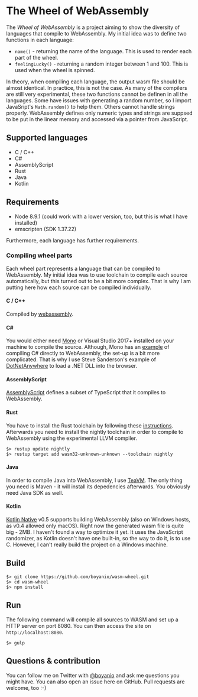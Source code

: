 # The Wheel of WebAssembly

The _Wheel of WebAssembly_ is a project aiming to show the diversity of languages that compile to WebAssembly. My initial idea was to define two functions in each language:

- `name()` - returning the name of the language. This is used to render each part of the wheel.
- `feelingLucky()` - returning a random integer between 1 and 100. This is used when the wheel is spinned.

In theory, when compiling each language, the output wasm file should be almost identical. In practice, this is not the case. As many of the compilers are still very experimental, these two functions cannot be definen in all the languages. Some have issues with generating a random number, so I import JavaSript's `Math.random()` to help them. Others cannot handle strings properly. WebAssembly defines only numeric types and strings are suppsed to be put in the linear memory and accessed via a pointer from JavaScript.

## Supported languages

- C / C++
- C#
- AssemblyScript
- Rust
- Java
- Kotlin

## Requirements

- Node 8.9.1 (could work with a lower version, too, but this is what I have installed)
- emscripten (SDK 1.37.22)

Furthermore, each language has further requirements.

### Compiling wheel parts

Each wheel part represents a language that can be compiled to WebAssembly. My initial idea was to use toolchain to compile each source automatically, but this turned out to be a bit more complex. That is why I am putting here how each source can be compiled individually.

#### C / C++

Compiled by [webassembly](https://www.npmjs.com/package/webassembly).

#### C#

You would either need [Mono](http://www.mono-project.com/docs/) or Visual Studio 2017+ installed on your machine to compile the source. Although, Mono has an [example](http://www.mono-project.com/news/2017/08/09/hello-webassembly/) of compiling C# directly to WebAssembly, the set-up is a bit more complicated. That is why I use Steve Sanderson's example of [DotNetAnywhere](https://github.com/SteveSanderson/Blazor/tree/150aeeb0965bd4b7a24412d239d836016c6b4238) to load a .NET DLL into the browser.

#### AssemblyScript

[AssemblyScript](https://www.npmjs.com/package/assemblyscript) defines a subset of TypeScript that it compiles to WebAssembly.

#### Rust

You have to install the Rust toolchain by following these [instructions](https://www.rust-lang.org/en-US/install.html). Afterwards you need to install the nightly toolchain in order to compile to WebAssembly using the experimental LLVM compiler.

```
$> rustup update nightly
$> rustup target add wasm32-unknown-unknown --toolchain nightly
```

#### Java

In order to compile Java into WebAssembly, I use [TeaVM](http://teavm.org/). The only thing you need is Maven - it will install its depedencies afterwards. You obviously need Java SDK as well.

#### Kotlin

[Kotlin Native](https://github.com/JetBrains/kotlin-native/) v0.5 supports building WebAssembly (also on Windows hosts, as v0.4 allowed only macOS). Right now the generated wasm file is quite big - 2MB. I haven't found a way to optimize it yet. It uses the JavaScript randomizer, as Kotlin doesn't have one built-in, so the way to do it, is to use C. However, I can't really build the project on a Windows machine.

## Build

```
$> git clone https://github.com/boyanio/wasm-wheel.git
$> cd wasm-wheel
$> npm install
```

## Run

The following command will compile all sources to WASM and set up a HTTP server on port 8080. You can then access the site on `http://localhost:8080`.

```
$> gulp
```

## Questions & contribution

You can follow me on Twitter with [@boyanio](https://twitter.com/boyanio) and ask me questions you might have. You can also open an issue here on GitHub. Pull requests are welcome, too :-)
